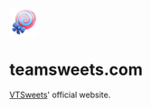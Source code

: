 <img src="./public/images/sweet.png" width="50" height="50"/>

# teamsweets.com

[VTSweets](https://x.com/VTuberSweets)' official website.
